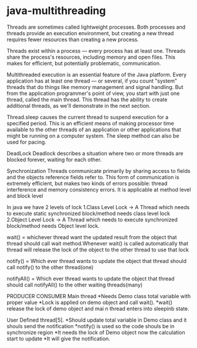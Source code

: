 # java-multithreading
Threads are sometimes called lightweight processes. Both processes and threads provide an execution environment, but creating a new thread requires fewer resources than creating a new process.

Threads exist within a process — every process has at least one. Threads share the process's resources, including memory and open files. This makes for efficient, but potentially problematic, communication.

Multithreaded execution is an essential feature of the Java platform. Every application has at least one thread — or several, if you count "system" threads that do things like memory management and signal handling. But from the application programmer's point of view, you start with just one thread, called the main thread. This thread has the ability to create additional threads, as we'll demonstrate in the next section.

Thread.sleep causes the current thread to suspend execution for a specified period. This is an efficient means of making processor time available to the other threads of an application or other applications that might be running on a computer system. The sleep method can also be used for pacing.

DeadLock
Deadlock describes a situation where two or more threads are blocked forever, waiting for each other.

Synchronization
Threads communicate primarily by sharing access to fields and the objects reference fields refer to. This form of communication is extremely efficient, but makes two kinds of errors possible: thread interference and memory consistency errors.
It is applicable at method level and block level

In java we have 2 levels of lock 
1.Class Level Lock -> A Thread which needs to execute static synchronized block/method needs class level lock
2.Object Level Lock -> A Thread which needs to execute synchronized block/method needs Object level lock.

wait() = whichever thread want the updated result from the object that thread should call wait method.Whenever wait() is called automatically that thread will release the lock of the object to the other thread to use that lock

notify() = Which ever thread wants to update the object that thread should call notify() to the other thread(one)

notifyAll() =  Which ever thread wants to update the object that thread should call notifyAll() to the other waiting threads(many)

PRODUCER CONSUMER 
Main thread
*Needs Demo class total variable with proper value
*Lock is applied on demo object and call wait().
*wait() release the lock of demo object and mai n thread enters into sleepinb state.

User Defined thread[5].
*Should update total variable in Demo class and it shouls send the notification
*notify() is used so the code shouls be in synchronize region 
*It needs the lock of Demo object now the calculation start to update 
*It will give the notification.

